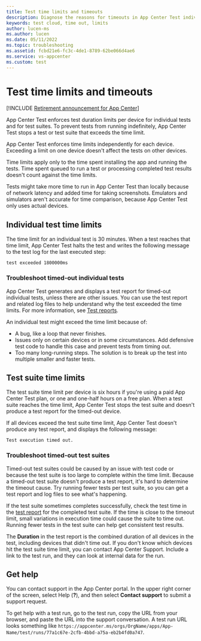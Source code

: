 ```yaml
---
title: Test time limits and timeouts
description: Diagnose the reasons for timeouts in App Center Test individual tests and test suites.
keywords: test cloud, time out, limits
author: lucen-ms
ms.author: lucen
ms.date: 05/11/2022
ms.topic: troubleshooting
ms.assetid: fcbd21e6-fc3c-4de1-8789-62be066d4ae6
ms.service: vs-appcenter
ms.custom: test
---
```


# Test time limits and timeouts
[!INCLUDE [Retirement announcement for App Center](../../includes/retirement.md)]

App Center Test enforces test duration limits per device for individual tests and for test suites. To prevent tests from running indefinitely, App Center Test stops a test or test suite that exceeds the time limit.

App Center Test enforces time limits independently for each device. Exceeding a limit on one device doesn't affect the tests on other devices.

Time limits apply only to the time spent installing the app and running the tests. Time spent queued to run a test or processing completed test results doesn't count against the time limits.

Tests might take more time to run in App Center Test than locally because of network latency and added time for taking screenshots. Emulators and simulators aren't accurate for time comparison, because App Center Test only uses actual devices.

## Individual test time limits

The time limit for an individual test is 30 minutes. When a test reaches that time limit, App Center Test halts the test and writes the following message to the test log for the last executed step:

```text
test exceeded 1800000ms
```

### Troubleshoot timed-out individual tests

App Center Test generates and displays a test report for timed-out individual tests, unless there are other issues. You can use the test report and related log files to help understand why the test exceeded the time limits. For more information, see [Test reports](../test-reports.md).

An individual test might exceed the time limit because of:

- A bug, like a loop that never finishes.
- Issues only on certain devices or in some circumstances. Add defensive test code to handle this case and prevent tests from timing out.
- Too many long-running steps. The solution is to break up the test into multiple smaller and faster tests.

## Test suite time limits

The test suite time limit per device is six hours if you're using a paid App Center Test plan, or one and one-half hours on a free plan. When a test suite reaches the time limit, App Center Test stops the test suite and doesn't produce a test report for the timed-out device.

If all devices exceed the test suite time limit, App Center Test doesn't produce any test report, and displays the following message:

```text
Test execution timed out.
```

### Troubleshoot timed-out test suites

Timed-out test suites could be caused by an issue with test code or because the test suite is too large to complete within the time limit. Because a timed-out test suite doesn't produce a test report, it's hard to determine the timeout cause. Try running fewer tests per test suite, so you can get a test report and log files to see what's happening.

If the test suite sometimes completes successfully, check the test time in the [test report](../test-reports.md) for the completed test suite. If the time is close to the timeout limit, small variations in execution time could cause the suite to time out. Running fewer tests in the test suite can help get consistent test results.

The **Duration** in the test report is the combined duration of all devices in the test, including devices that didn't time out. If you don't know which devices hit the test suite time limit, you can contact App Center Support. Include a link to the test run, and they can look at internal data for the run.

## Get help

You can contact support in the App Center portal. In the upper right corner of the screen, select Help (**?**), and then select **Contact support** to submit a support request.

To get help with a test run, go to the test run, copy the URL from your browser, and paste the URL into the support conversation. A test run URL looks something like `https://appcenter.ms/orgs/OrgName/apps/App-Name/test/runs/77a1c67e-2cfb-4bbd-a75a-eb2b4fd0a747`.
